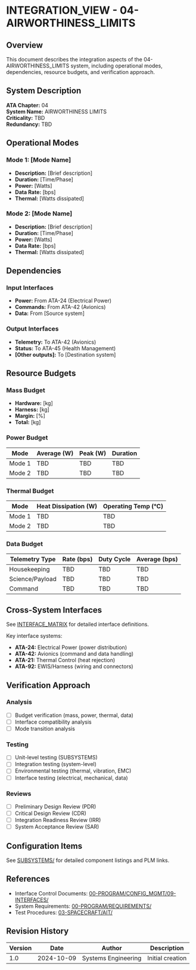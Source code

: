 # INTEGRATION_VIEW - 04-AIRWORTHINESS_LIMITS

## Overview

This document describes the integration aspects of the 04-AIRWORTHINESS_LIMITS system, including operational modes, dependencies, resource budgets, and verification approach.

## System Description

**ATA Chapter:** 04  
**System Name:** AIRWORTHINESS LIMITS  
**Criticality:** TBD  
**Redundancy:** TBD

## Operational Modes

### Mode 1: [Mode Name]
- **Description:** [Brief description]
- **Duration:** [Time/Phase]
- **Power:** [Watts]
- **Data Rate:** [bps]
- **Thermal:** [Watts dissipated]

### Mode 2: [Mode Name]
- **Description:** [Brief description]
- **Duration:** [Time/Phase]
- **Power:** [Watts]
- **Data Rate:** [bps]
- **Thermal:** [Watts dissipated]

## Dependencies

### Input Interfaces
- **Power:** From ATA-24 (Electrical Power)
- **Commands:** From ATA-42 (Avionics)
- **Data:** From [Source system]

### Output Interfaces
- **Telemetry:** To ATA-42 (Avionics)
- **Status:** To ATA-45 (Health Management)
- **[Other outputs]:** To [Destination system]

## Resource Budgets

### Mass Budget
- **Hardware:** [kg]
- **Harness:** [kg]
- **Margin:** [%]
- **Total:** [kg]

### Power Budget
| Mode | Average (W) | Peak (W) | Duration |
|------|-------------|----------|----------|
| Mode 1 | TBD | TBD | TBD |
| Mode 2 | TBD | TBD | TBD |

### Thermal Budget
| Mode | Heat Dissipation (W) | Operating Temp (°C) |
|------|---------------------|---------------------|
| Mode 1 | TBD | TBD |
| Mode 2 | TBD | TBD |

### Data Budget
| Telemetry Type | Rate (bps) | Duty Cycle | Average (bps) |
|----------------|------------|------------|---------------|
| Housekeeping | TBD | TBD | TBD |
| Science/Payload | TBD | TBD | TBD |
| Command | TBD | TBD | TBD |

## Cross-System Interfaces

See [INTERFACE_MATRIX](./INTERFACE_MATRIX/) for detailed interface definitions.

Key interface systems:
- **ATA-24:** Electrical Power (power distribution)
- **ATA-42:** Avionics (command and data handling)
- **ATA-21:** Thermal Control (heat rejection)
- **ATA-92:** EWIS/Harness (wiring and connectors)

## Verification Approach

### Analysis
- [ ] Budget verification (mass, power, thermal, data)
- [ ] Interface compatibility analysis
- [ ] Mode transition analysis

### Testing
- [ ] Unit-level testing (SUBSYSTEMS)
- [ ] Integration testing (system-level)
- [ ] Environmental testing (thermal, vibration, EMC)
- [ ] Interface testing (electrical, mechanical, data)

### Reviews
- [ ] Preliminary Design Review (PDR)
- [ ] Critical Design Review (CDR)
- [ ] Integration Readiness Review (IRR)
- [ ] System Acceptance Review (SAR)

## Configuration Items

See [SUBSYSTEMS/](./SUBSYSTEMS/) for detailed component listings and PLM links.

## References

- Interface Control Documents: [00-PROGRAM/CONFIG_MGMT/09-INTERFACES/](../../../../../../../../../00-PROGRAM/CONFIG_MGMT/09-INTERFACES/)
- System Requirements: [00-PROGRAM/REQUIREMENTS/](../../../../../../../../../00-PROGRAM/REQUIREMENTS/)
- Test Procedures: [03-SPACECRAFT/AIT/](../../../../../../../AIT/)

## Revision History

| Version | Date | Author | Description |
|---------|------|--------|-------------|
| 1.0 | 2024-10-09 | Systems Engineering | Initial creation |
